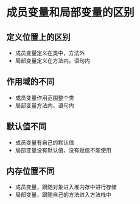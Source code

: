 # 成员变量和局部变量的区别

## 定义位置上的区别
* 成员变量定义在类中，方法外
* 局部变量定义在方法内，语句内

## 作用域的不同
* 成员变量作用范围整个类
* 局部变量方法内，语句内

## 默认值不同
* 成员变量有自己的默认值
* 局部变量没有默认值，没有赋值不能使用

## 内存位置不同
* 成员变量，跟随对象进入堆内存中进行存储
* 局部变量，跟随自己的方法进入方法栈中
